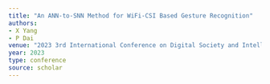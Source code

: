 ```yaml
---
title: "An ANN-to-SNN Method for WiFi-CSI Based Gesture Recognition"
authors:
- X Yang
- P Dai
venue: "2023 3rd International Conference on Digital Society and Intelligent Systems …, 2023"
year: 2023
type: conference
source: scholar
---
```

